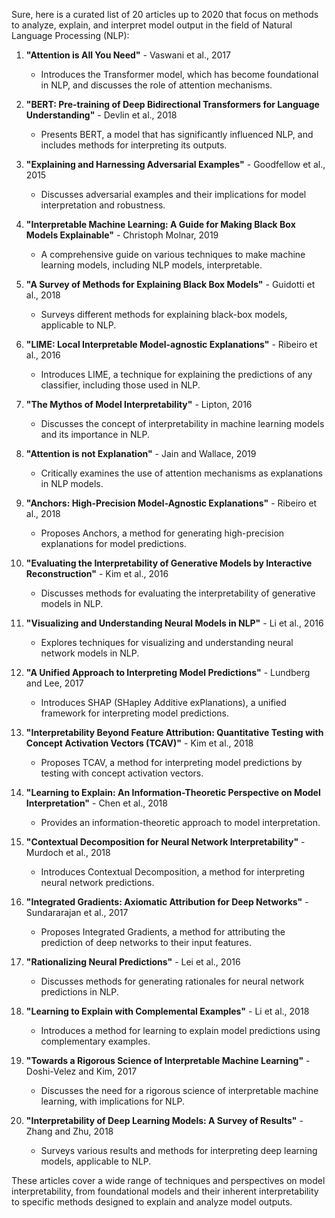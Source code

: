 Sure, here is a curated list of 20 articles up to 2020 that focus on methods to analyze, explain, and interpret model output in the field of Natural Language Processing (NLP):

1. **"Attention is All You Need"** - Vaswani et al., 2017
   - Introduces the Transformer model, which has become foundational in NLP, and discusses the role of attention mechanisms.

2. **"BERT: Pre-training of Deep Bidirectional Transformers for Language Understanding"** - Devlin et al., 2018
   - Presents BERT, a model that has significantly influenced NLP, and includes methods for interpreting its outputs.

3. **"Explaining and Harnessing Adversarial Examples"** - Goodfellow et al., 2015
   - Discusses adversarial examples and their implications for model interpretation and robustness.

4. **"Interpretable Machine Learning: A Guide for Making Black Box Models Explainable"** - Christoph Molnar, 2019
   - A comprehensive guide on various techniques to make machine learning models, including NLP models, interpretable.

5. **"A Survey of Methods for Explaining Black Box Models"** - Guidotti et al., 2018
   - Surveys different methods for explaining black-box models, applicable to NLP.

6. **"LIME: Local Interpretable Model-agnostic Explanations"** - Ribeiro et al., 2016
   - Introduces LIME, a technique for explaining the predictions of any classifier, including those used in NLP.

7. **"The Mythos of Model Interpretability"** - Lipton, 2016
   - Discusses the concept of interpretability in machine learning models and its importance in NLP.

8. **"Attention is not Explanation"** - Jain and Wallace, 2019
   - Critically examines the use of attention mechanisms as explanations in NLP models.

9. **"Anchors: High-Precision Model-Agnostic Explanations"** - Ribeiro et al., 2018
   - Proposes Anchors, a method for generating high-precision explanations for model predictions.

10. **"Evaluating the Interpretability of Generative Models by Interactive Reconstruction"** - Kim et al., 2016
    - Discusses methods for evaluating the interpretability of generative models in NLP.

11. **"Visualizing and Understanding Neural Models in NLP"** - Li et al., 2016
    - Explores techniques for visualizing and understanding neural network models in NLP.

12. **"A Unified Approach to Interpreting Model Predictions"** - Lundberg and Lee, 2017
    - Introduces SHAP (SHapley Additive exPlanations), a unified framework for interpreting model predictions.

13. **"Interpretability Beyond Feature Attribution: Quantitative Testing with Concept Activation Vectors (TCAV)"** - Kim et al., 2018
    - Proposes TCAV, a method for interpreting model predictions by testing with concept activation vectors.

14. **"Learning to Explain: An Information-Theoretic Perspective on Model Interpretation"** - Chen et al., 2018
    - Provides an information-theoretic approach to model interpretation.

15. **"Contextual Decomposition for Neural Network Interpretability"** - Murdoch et al., 2018
    - Introduces Contextual Decomposition, a method for interpreting neural network predictions.

16. **"Integrated Gradients: Axiomatic Attribution for Deep Networks"** - Sundararajan et al., 2017
    - Proposes Integrated Gradients, a method for attributing the prediction of deep networks to their input features.

17. **"Rationalizing Neural Predictions"** - Lei et al., 2016
    - Discusses methods for generating rationales for neural network predictions in NLP.

18. **"Learning to Explain with Complemental Examples"** - Li et al., 2018
    - Introduces a method for learning to explain model predictions using complementary examples.

19. **"Towards a Rigorous Science of Interpretable Machine Learning"** - Doshi-Velez and Kim, 2017
    - Discusses the need for a rigorous science of interpretable machine learning, with implications for NLP.

20. **"Interpretability of Deep Learning Models: A Survey of Results"** - Zhang and Zhu, 2018
    - Surveys various results and methods for interpreting deep learning models, applicable to NLP.

These articles cover a wide range of techniques and perspectives on model interpretability, from foundational models and their inherent interpretability to specific methods designed to explain and analyze model outputs.